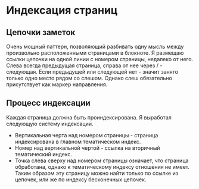 # Индексация страниц
## Цепочки заметок
Очень мощный паттерн, позволяющий разбивать одну мысль между произвольно расположенными страницами в блокноте. 
Я размещаю ссылки цепочки на одной линии с номером страницы, недалеко от него. Слева всегда предыдущая страница, справа от нее через / - следующая. Если предыдущей или следующей нет - значит занято только одно место рядом со слешом. Однако слеш обязательно присутствует как маркер направления.

## Процесс индексации
Каждая страница должна быть проиндексирована. Я выработал следующую систему индексации.
- Вертикальная черта над номером страницы - страница индексирована в главном тематическом индекс.
- Номер над вертикальной чертой - ссылка на вторичный тематический индекс.
- Точка слева сверху над номером страницы означает, что страница обработана, однако к тематическому индексу отношения не имеет. Таким образом эту страницу можно найти только по ссылке из цепочек, или же по индексу бесконечных цепочек.